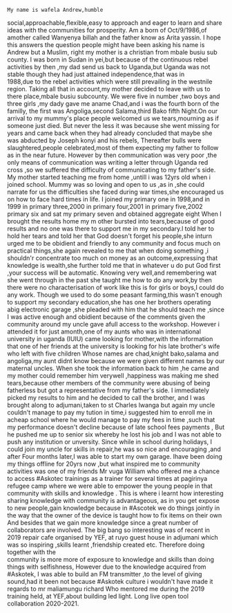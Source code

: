 
    My name is wafela Andrew,humble 
social,approachable,flexible,easy to 
approach and eager to  learn and share 
ideas with the communities for 
prosperity.
     Am a born of  Oct/9/1986,of amother 
called Wanyenya billah and the father 
know as Arita yassin.
     I hope this answers the question people 
might have been asking his name is 
Andrew but a Muslim, right my mother is 
a christian from mbale busiu sub county.
     I was born in Sudan  in yei,but because of the continuous rebel activities by 
then ,my dad send us back to Uganda,but 
Uganda was not stable though they had 
just attained independence,that was in  
1988,due to the rebel activities which 
were still prevailing in the westnile 
region.
     Taking all that in account,my mother 
decided to leave with us to there 
place,mbale busiu subcounty.
     We were five in number ,two boys and 
three girls ,my dady gave me aname 
Chad,and i was the fourth born of the 
familly, the first was Angoliga,second 
Salama,third Bako fifth Night.On our 
arrival to my mummy's place 
people welcomed us we tears,mourning 
as if someone just died.
      But never the less it was because she went missing 
for years and came back when they had 
already concluded that maybe she was abducted by Joseph konyi 
and his rebels,
      Thereafter bulls were slaughtered,people celebrated,most of 
them expecting my father to follow as in 
the near future.
      However by then communication was 
very poor ,the only means of 
communication was writing a letter 
through Uganda red cross ,so we 
suffered the difficulty of 
communicating to my father's side.
      My mother started teaching me from 
home ,untill i was 12yrs old when i 
joined school.
      Mummy was so loving and open to us 
,as in ,she could narrate for us the 
difficulties she faced during war 
times,she encouraged us on how to face 
hard times in life.
      I joined my primary one in 1998,and in 
1999 in primary three,2000 in primary 
four,2001 in primary five,2002 primary 
six and sat my primary seven and 
obtained aggregate eight
       When I brought the results home my m 
other bursted into tears,because of good 
results and no one was there to support 
me in my secondary.l told her to hold 
her tears and told her that God doesn't 
forget his people,she inturn urged me to 
be obidient and friendly to any 
community and focus much on practical 
things,she again revealed to me that when doing something ,i shouldn'r 
concentrate too much on money as an 
outcome,expressing that knowledge is wealth,she further told me that in whatever u do put God first ,your 
success will be automatic.
       Knowing very well,and remembering wat she went through in the past she taught me how to do any work,by then there were no characterisation of work like 
this is for girls or boys,I could do any 
work.
       Though we used to do some peasant 
farming,this wasn't enough to support 
my secondary education,she has one her 
brothers operating abig electronic 
garage ,she pleaded with him that he 
should teach me ,since I was active 
enough and obidient because of the 
comments given the community around 
my uncle gave afull access to the 
workshop.
        However i attended it for just 
amonth,one of my aunts who was in 
international university in uganda (IUIU) 
came looking for mother,with the 
information that one of her friends at 
the university is looking for his late 
brother's wife who left with five children Whose names are chad,knight 
bako,salama and angoliga,my aunt didnt 
know because we were given different 
names by our maternal uncles.
       When she took the information back to 
him ,he came and my mother could 
remember  him verywell ,happiness was 
making me shed tears,because other 
members of the community were 
abusing of being fatherless but got a 
representative from my father's side.
        I immediately picked my results to him 
and he decided to call the brother, and  I 
was brought along to adjumani,taken to 
st Charles lwanga but again my uncle 
couldn't manage  to pay my tution in 
time,i suggested him to  enroll me in 
acheap school where he would manage 
to pay my fees in time ,such that  my 
performance doesn't decline because of 
late school fees payments ,
        But he pushed me up to senior six
whereby he lost his job and I was not 
able to push any institution or unversity.
Since while in school during holidays, I 
could join my uncle  for skills in repair,he 
was so nice and encouraging ,and after 
    Four months later,I was able to start my own garage. 
    Ihave been doing my things offline for 
20yrs now ,but what inspired me to 
community activities was one of my 
friends Mr vuga William who offered me 
a chance to access #Askotec trainings 
as a trainer for several times at 
pagirinya refugee camp where we were 
able to empower the young people in 
that community with skills and 
knowledge .
    This is where i learnt how interesting sharing 
knowledge with community is 
advantageous, as in you get expose to 
new people,gain knowledge because in 
#Ascotek we do things  jointly in the 
way that the owner of the device  is 
taught how to fix items on their own 
   And besides that we gain more knowledge since a great number of collaborators are involved.
   The big bang so interesting was of 
recent in 2019 repair cafe organised by 
YEF, at ruyo guest house in adjumani 
which was so inspiring ,skills learnt 
,friendship created etc.
   Therefore doing together with the  
community is more more of exposure to 
knowledge and skills than doing things 
with selfishness,
    However due to the knowledge acquired from #Askotek,
I was able to build an FM transmitter ,to the level of
giving sound,had it been not because #Askotek culture i wouldn't
have made it regards to mr maliamungu richard
Who mentored me during the 2019 training held,
at YEF,about building led light.
          Long live open tool collaboration 2020-2021.
